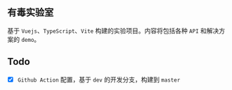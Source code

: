 ## 有毒实验室
基于 `Vuejs`、`TypeScript`、`Vite` 构建的实验项目。内容将包括各种 `API` 和解决方案的 `demo`。


## Todo

- [x] `Github Action` 配置，基于 `dev` 的开发分支，构建到 `master`
